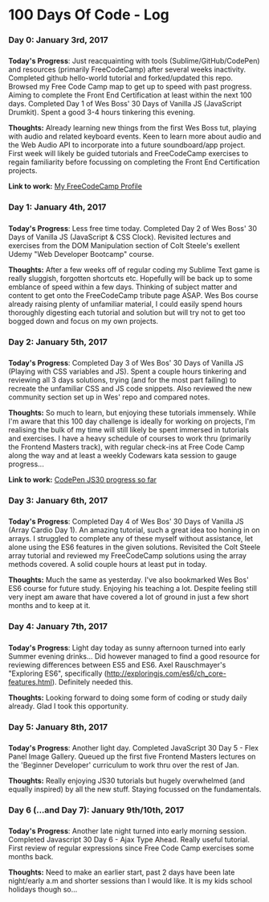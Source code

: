 # 100 Days Of Code - Log

### Day 0: January 3rd, 2017
##### 

**Today's Progress**: Just reacquainting with tools (Sublime/GitHub/CodePen) and resources (primarily FreeCodeCamp) after several weeks inactivity.  Completed github hello-world tutorial and forked/updated this repo. Browsed my Free Code Camp map to get up to speed with past progress. Aiming to complete the Front End Certification at least within the next 100 days.  Completed Day 1 of Wes Boss' 30 Days of Vanilla JS (JavaScript Drumkit). Spent a good 3-4 hours tinkering this evening.

**Thoughts:**  Already learning new things from the first Wes Boss tut, playing with audio and related keyboard events.  Keen to learn more about audio and the Web Audio API to incorporate into a future soundboard/app project.  First week will likely be guided tutorials and FreeCodeCamp exercises to regain familiarity before focussing on completing the Front End Certification projects.

**Link to work:** [My FreeCodeCamp Profile](https://www.freecodecamp.com/natefix)

### Day 1: January 4th, 2017
##### 

**Today's Progress**: Less free time today.   Completed Day 2 of Wes Boss' 30 Days of Vanilla JS (JavaScript & CSS Clock). Revisited lectures and exercises from the DOM Manipulation section of Colt Steele's exellent Udemy "Web Developer Bootcamp" course.

**Thoughts:**  After a few weeks off of regular coding my Sublime Text game is really sluggish, forgotten shortcuts etc.  Hopefully will be back up to some emblance of speed within a few days.  Thinking of subject matter and content to get onto the FreeCodeCamp tribute page ASAP.  Wes Bos course already raising plenty of unfamiliar material, I could easily spend hours thoroughly digesting each tutorial and solution but will try not to get too bogged down and focus on my own projects.

### Day 2: January 5th, 2017
##### 

**Today's Progress**:   Completed Day 3 of Wes Bos' 30 Days of Vanilla JS (Playing with CSS variables and JS). Spent a couple hours tinkering and reviewing all 3 days solutions, trying (and for the most part failing) to recreate the unfamiliar CSS and JS code snippets.  Also reviewed the new community section set up in Wes' repo and compared notes.

**Thoughts:**  So much to learn, but enjoying these tutorials immensely.  While I'm aware that this 100 day challenge is ideally for working on projects, I'm realising the bulk of my time will still likely be spent immersed in tutorials and exercises.  I have a heavy schedule of courses to work thru (primarily the Frontend Masters track), with regular check-ins at Free Code Camp along the way and at least a weekly Codewars kata session to gauge progress...

**Link to work:** [CodePen JS30 progress so far](https://codepen.io/NateFix/)

### Day 3: January 6th, 2017
##### 

**Today's Progress**:   Completed Day 4 of Wes Bos' 30 Days of Vanilla JS (Array Cardio Day 1). An amazing tutorial, such a great idea too honing in on arrays.  I struggled to complete any of these myself without assistance, let alone using the ES6 features in the given solutions.  Revisited the Colt Steele array tutorial and reviewed my FreeCodeCamp solutions using the array methods covered.  A solid couple hours at least put in today.

**Thoughts:**  Much the same as yesterday.  I've also bookmarked Wes Bos' ES6 course for future study.  Enjoying his teaching a lot.  Despite feeling still very inept am aware that have covered a lot of ground in just a few short months and to keep at it.

### Day 4: January 7th, 2017
##### 

**Today's Progress**:   Light day today as sunny afternoon turned into early Summer evening drinks...  Did however managed to find a good resource for reviewing differences between ES5 and ES6. Axel Rauschmayer's "Exploring ES6", specifically (http://exploringjs.com/es6/ch_core-features.html). Definitely needed this.

**Thoughts:**  Looking forward to doing some form of coding or study daily already. Glad I took this opportunity.

### Day 5: January 8th, 2017
##### 

**Today's Progress**:  Another light day.  Completed JavaScript 30 Day 5 - Flex Panel Image Gallery. Queued up the first five Frontend Masters lectures on the 'Beginner Developer' curriculum to work thru over the rest of Jan.

**Thoughts:**  Really enjoying JS30 tutorials but hugely overwhelmed (and equally inspired) by all the new stuff.  Staying focussed on the fundamentals.

### Day 6 (...and Day 7): January 9th/10th, 2017
#####

**Today's Progress**:  Another late night turned into early morning session.  Completed Javascript 30 Day 6 - Ajax Type Ahead.  Really useful tutorial.  First review of regular expressions since Free Code Camp exercises some months back.

**Thoughts:** Need to make an earlier start, past 2 days have been late night/early a.m and shorter sessions than I would like.  It is my kids school holidays though so...  



